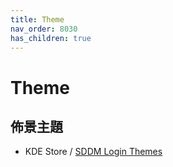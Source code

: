 ```yaml
---
title: Theme
nav_order: 8030
has_children: true
---
```



# Theme


## 佈景主題

* KDE Store / [SDDM Login Themes](https://store.kde.org/browse?cat=101&ord=latest)
